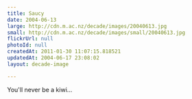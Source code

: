```yaml
---
title: Saucy
date: 2004-06-13
large: http://cdn.m.ac.nz/decade/images/20040613.jpg
small: http://cdn.m.ac.nz/decade/images/small/20040613.jpg
flickrUrl: null
photoId: null
createdAt: 2011-01-30 11:07:15.818521
updatedAt: 2004-06-17 23:08:02
layout: decade-image

---
```

You'll never be a kiwi...

